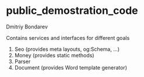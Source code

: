 # public_demostration_code

Dmitriy Bondarev

Contains services and interfaces for different goals
1. Seo (provides meta layouts, og:Schema, ...)
2. Money (provides static methods)
3. Parser
4. Document (provides Word template generator)
